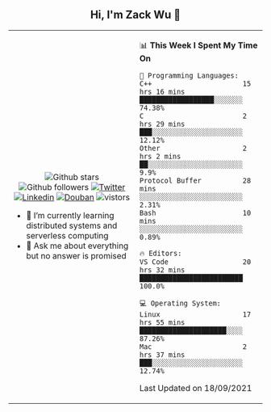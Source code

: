<h2 align="center"> Hi, I'm Zack Wu 👋 </h2>

<table>
    <tr>
        <td valign="center" width="50%">
            <p align="center">
              <img src="https://img.shields.io/github/stars/keithnull?style=social" alt="Github stars" />
              <img src="https://img.shields.io/github/followers/keithnull?style=social" alt="Github followers" />
              <a href="https://twitter.com/_zackwu"><img src="https://img.shields.io/badge/@__zackwu-1DA1F2?style=flat&logo=Twitter&logoColor=white" alt="Twitter"/></a>
              <a href="https://www.linkedin.com/in/wuzhengke/?locale=en_US"><img src="https://img.shields.io/badge/@wuzhengke-0073b1?style=flat&logo=LinkedIn&logoColor=white" alt="Linkedin" /></a>
              <a href="https://www.douban.com/people/keith1"><img src="https://img.shields.io/badge/@keith1-007722?style=flat&logo=Douban&logoColor=white" alt="Douban" /></a>
              <img src="https://visitor-badge.glitch.me/badge?page_id=keithnull" alt="vistors" />
            </p>
            <ul>
                <li>🌱 I’m currently learning distributed systems and serverless computing</li>
                <li>💬 Ask me about everything but no answer is promised</li>
            </ul>
        </td>
       <td valign="top" width="50%">
    
<!--START_SECTION:waka-->
📊 **This Week I Spent My Time On** 

```text
💬 Programming Languages: 
C++                      15 hrs 16 mins      ██████████████████░░░░░░░   74.38% 
C                        2 hrs 29 mins       ███░░░░░░░░░░░░░░░░░░░░░░   12.12% 
Other                    2 hrs 2 mins        ██░░░░░░░░░░░░░░░░░░░░░░░   9.9% 
Protocol Buffer          28 mins             ░░░░░░░░░░░░░░░░░░░░░░░░░   2.31% 
Bash                     10 mins             ░░░░░░░░░░░░░░░░░░░░░░░░░   0.89%

🔥 Editors: 
VS Code                  20 hrs 32 mins      █████████████████████████   100.0%

💻 Operating System: 
Linux                    17 hrs 55 mins      █████████████████████░░░░   87.26% 
Mac                      2 hrs 37 mins       ███░░░░░░░░░░░░░░░░░░░░░░   12.74%

```


 Last Updated on 18/09/2021
<!--END_SECTION:waka-->
</td></tr>
</table>


